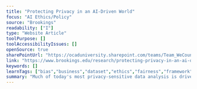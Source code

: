 ```yaml
---
title: "Protecting Privacy in an AI-Driven World"
focus: "AI Ethics/Policy"
source: "Brookings"
readability: ["I"]
type: "Website Article"
toolPurpose: []
toolAccessibilityIssues: []
openSource: true
sharePointUrl: "https://ocaduniversity.sharepoint.com/teams/Team_WeCount/Shared%20Documents/Resources%20and%20Tools/Literature%20(curated)/Protecting%20privacy%20in%20an%20AI-driven%20world.pdf"
link: "https://www.brookings.edu/research/protecting-privacy-in-an-ai-driven-world/"
keywords: []
learnTags: ["bias","business","dataset","ethics","fairness","framework","government"]
summary: "Much of today's most privacy-sensitive data analysis is driven by machine learning and algorithmic decision making. As artificial intelligence evolves and the analysis of personal information reaches new levels of power and speed, AI's ability to use personal information in ways that can intrude on privacy interests is magnified. "
---
```



